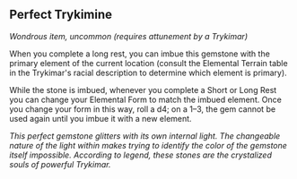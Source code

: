 ## Perfect Trykimine
*Wondrous item, uncommon (requires attunement by a Trykimar)*

When you complete a long rest, you can imbue this gemstone with the primary element of the current location (consult the Elemental Terrain table in the Trykimar's racial description to determine which element is primary). 

While the stone is imbued, whenever you complete a Short or Long Rest you can change your Elemental Form to match the imbued element. Once you change your form in this way, roll a d4; on a 1–3, the gem cannot be used again until you imbue it with a new element.

_This perfect gemstone glitters with its own internal light. The changeable nature of the light within makes trying to identify the color of the gemstone itself impossible. According to legend, these stones are the crystalized souls of powerful Trykimar._
